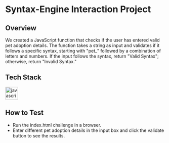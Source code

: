 # Syntax-Engine Interaction Project

## Overview
We created a JavaScript function that checks if the user has entered valid pet adoption details. The function takes a string as input and validates if it follows a specific syntax, starting with "pet_" followed by a combination of letters and numbers. If the input follows the syntax, return "Valid Syntax"; otherwise, return "Invalid Syntax." 

## Tech Stack
<div align="left">
  <img src="https://cdn.jsdelivr.net/gh/devicons/devicon/icons/javascript/javascript-original.svg" height="40" alt="javascript logo"  />
</div>

## How to Test 
- Run the index.html challenge in a browser.
- Enter different pet adoption details in the input box and click the validate button to see the results.